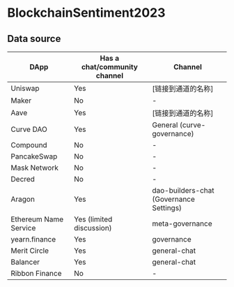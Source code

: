 # BlockchainSentiment2023

## Data source
| DApp                   | Has a chat/community channel | Channel |
| ----------------------- | ---------------------------- | ------- |
| Uniswap                | Yes                          | [链接到通道的名称] |
| Maker                  | No                           | - |
| Aave                   | Yes                          | [链接到通道的名称] |
| Curve DAO              | Yes                          | General (curve-governance) |
| Compound               | No                           | - |
| PancakeSwap            | No                           | - |
| Mask Network           | No                           | - |
| Decred                 | No                           | - |
| Aragon                 | Yes                          | dao-builders-chat (Governance Settings) |
| Ethereum Name Service  | Yes (limited discussion)                          | meta-governance |
| yearn.finance          | Yes                          | governance |
| Merit Circle           | Yes                          | general-chat |
| Balancer               | Yes                          | general-chat |
| Ribbon Finance         | No                           | - |


